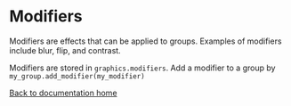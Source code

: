 # Modifiers

Modifiers are effects that can be applied to groups.
Examples of modifiers include blur, flip, and contrast.

Modifiers are stored in `graphics.modifiers`.
Add a modifier to a group by `my_group.add_modifier(my_modifier)`

[Back to documentation home][dochome]

[dochome]: https://medilocus.github.io/graphic_videos/
